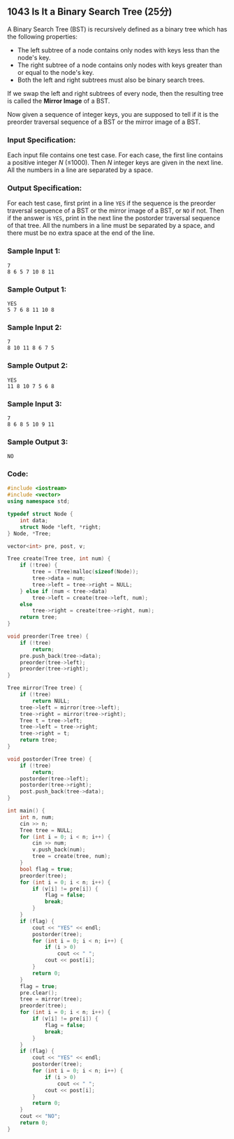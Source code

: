 ##  **1043** **Is It a Binary Search Tree** (25分)

A Binary Search Tree (BST) is recursively defined as a binary tree which has the following properties:

- The left subtree of a node contains only nodes with keys less than the node's key.
- The right subtree of a node contains only nodes with keys greater than or equal to the node's key.
- Both the left and right subtrees must also be binary search trees.

If we swap the left and right subtrees of every node, then the resulting tree is called the **Mirror Image** of a BST.

Now given a sequence of integer keys, you are supposed to tell if it is the preorder traversal sequence of a BST or the mirror image of a BST.

### Input Specification:

Each input file contains one test case. For each case, the first line contains a positive integer *N* (≤1000). Then *N* integer keys are given in the next line. All the numbers in a line are separated by a space.

### Output Specification:

For each test case, first print in a line `YES` if the sequence is the preorder traversal sequence of a BST or the mirror image of a BST, or `NO` if not. Then if the answer is `YES`, print in the next line the postorder traversal sequence of that tree. All the numbers in a line must be separated by a space, and there must be no extra space at the end of the line.

### Sample Input 1:

```in
7
8 6 5 7 10 8 11
```

### Sample Output 1:

```out
YES
5 7 6 8 11 10 8
```

### Sample Input 2:

```in
7
8 10 11 8 6 7 5
```

### Sample Output 2:

```out
YES
11 8 10 7 5 6 8
```

### Sample Input 3:

```in
7
8 6 8 5 10 9 11
```

### Sample Output 3:

```out
NO
```

### Code:

```c++
#include <iostream>
#include <vector>
using namespace std;

typedef struct Node {
    int data;
    struct Node *left, *right;
} Node, *Tree;

vector<int> pre, post, v;

Tree create(Tree tree, int num) {
    if (!tree) {
        tree = (Tree)malloc(sizeof(Node));
        tree->data = num;
        tree->left = tree->right = NULL;
    } else if (num < tree->data)
        tree->left = create(tree->left, num);
    else
        tree->right = create(tree->right, num);
    return tree;
}

void preorder(Tree tree) {
    if (!tree)
        return;
    pre.push_back(tree->data);
    preorder(tree->left);
    preorder(tree->right);
}

Tree mirror(Tree tree) {
    if (!tree)
        return NULL;
    tree->left = mirror(tree->left);
    tree->right = mirror(tree->right);
    Tree t = tree->left;
    tree->left = tree->right;
    tree->right = t;
    return tree;
}

void postorder(Tree tree) {
    if (!tree)
        return;
    postorder(tree->left);
    postorder(tree->right);
    post.push_back(tree->data);
}

int main() {
    int n, num;
    cin >> n;
    Tree tree = NULL;
    for (int i = 0; i < n; i++) {
        cin >> num;
        v.push_back(num);
        tree = create(tree, num);
    }
    bool flag = true;
    preorder(tree);
    for (int i = 0; i < n; i++) {
        if (v[i] != pre[i]) {
            flag = false;
            break;
        }
    }
    if (flag) {
        cout << "YES" << endl;
        postorder(tree);
        for (int i = 0; i < n; i++) {
            if (i > 0)
                cout << " ";
            cout << post[i];
        }
        return 0;
    }
    flag = true;
    pre.clear();
    tree = mirror(tree);
    preorder(tree);
    for (int i = 0; i < n; i++) {
        if (v[i] != pre[i]) {
            flag = false;
            break;
        }
    }
    if (flag) {
        cout << "YES" << endl;
        postorder(tree);
        for (int i = 0; i < n; i++) {
            if (i > 0)
                cout << " ";
            cout << post[i];
        }
        return 0;
    }
    cout << "NO";
    return 0;
}
```

